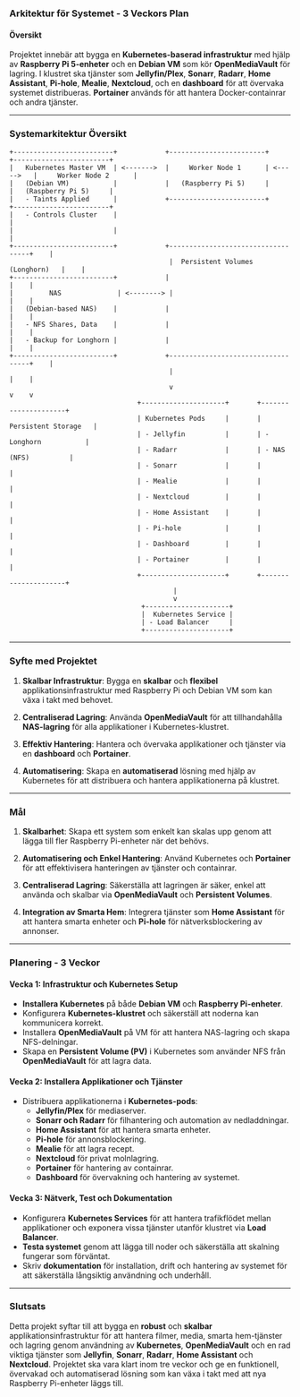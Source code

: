 ### Arkitektur för Systemet - 3 Veckors Plan

#### **Översikt**
Projektet innebär att bygga en **Kubernetes-baserad infrastruktur** med hjälp av **Raspberry Pi 5-enheter** och en **Debian VM** som kör **OpenMediaVault** för lagring. I klustret ska tjänster som **Jellyfin/Plex**, **Sonarr**, **Radarr**, **Home Assistant**, **Pi-hole**, **Mealie**, **Nextcloud**, och en **dashboard** för att övervaka systemet distribueras. **Portainer** används för att hantera Docker-containrar och andra tjänster.

---

### **Systemarkitektur Översikt**

```
+-------------------------+            +------------------------+           +------------------------+
|   Kubernetes Master VM  | <------->  |     Worker Node 1      | <----->   |     Worker Node 2      |
|   (Debian VM)           |            |   (Raspberry Pi 5)     |           |   (Raspberry Pi 5)     |
|   - Taints Applied      |            +------------------------+           +------------------------+
|   - Controls Cluster    |                                                     |
|                         |                                                     |
+-------------------------+            +-----------------------------------+    |
                                        |  Persistent Volumes (Longhorn)   |    |
+-------------------------+            |                                   |    |
|         NAS              | <--------> |                                   |    |
|   (Debian-based NAS)    |            |                                   |    |
|   - NFS Shares, Data    |            |                                   |    |
|   - Backup for Longhorn |            |                                   |    |
+-------------------------+            +-----------------------------------+    |
                                        |                                   |    |
                                        v                                   v    v
                                +---------------------+       +---------------------+
                                | Kubernetes Pods     |       | Persistent Storage   |
                                | - Jellyfin          |       | - Longhorn           |
                                | - Radarr            |       | - NAS (NFS)          |
                                | - Sonarr            |       |                     |
                                | - Mealie            |       |                     |
                                | - Nextcloud         |       |                     |
                                | - Home Assistant    |       |                     |
                                | - Pi-hole           |       |                     |
                                | - Dashboard         |       |                     |
                                | - Portainer         |       |                     |
                                +---------------------+       +---------------------+
                                         |
                                         v
                                 +---------------------+
                                 |  Kubernetes Service |
                                 | - Load Balancer     |
                                 +---------------------+

```

---

### Syfte med Projektet

1. **Skalbar Infrastruktur**: 
   Bygga en **skalbar** och **flexibel** applikationsinfrastruktur med Raspberry Pi och Debian VM som kan växa i takt med behovet.

2. **Centraliserad Lagring**:
   Använda **OpenMediaVault** för att tillhandahålla **NAS-lagring** för alla applikationer i Kubernetes-klustret.

3. **Effektiv Hantering**:
   Hantera och övervaka applikationer och tjänster via en **dashboard** och **Portainer**.

4. **Automatisering**:
   Skapa en **automatiserad** lösning med hjälp av Kubernetes för att distribuera och hantera applikationerna på klustret.

---

### Mål

1. **Skalbarhet**: 
   Skapa ett system som enkelt kan skalas upp genom att lägga till fler Raspberry Pi-enheter när det behövs.

2. **Automatisering och Enkel Hantering**: 
   Använd Kubernetes och **Portainer** för att effektivisera hanteringen av tjänster och containrar.

3. **Centraliserad Lagring**:
   Säkerställa att lagringen är säker, enkel att använda och skalbar via **OpenMediaVault** och **Persistent Volumes**.

4. **Integration av Smarta Hem**:
   Integrera tjänster som **Home Assistant** för att hantera smarta enheter och **Pi-hole** för nätverksblockering av annonser.

---

### Planering - 3 Veckor

#### **Vecka 1: Infrastruktur och Kubernetes Setup**
- **Installera Kubernetes** på både **Debian VM** och **Raspberry Pi-enheter**.
- Konfigurera **Kubernetes-klustret** och säkerställ att noderna kan kommunicera korrekt.
- Installera **OpenMediaVault** på VM för att hantera NAS-lagring och skapa NFS-delningar.
- Skapa en **Persistent Volume (PV)** i Kubernetes som använder NFS från **OpenMediaVault** för att lagra data.

#### **Vecka 2: Installera Applikationer och Tjänster**
- Distribuera applikationerna i **Kubernetes-pods**:
  - **Jellyfin/Plex** för mediaserver.
  - **Sonarr och Radarr** för filhantering och automation av nedladdningar.
  - **Home Assistant** för att hantera smarta enheter.
  - **Pi-hole** för annonsblockering.
  - **Mealie** för att lagra recept.
  - **Nextcloud** för privat molnlagring.
  - **Portainer** för hantering av containrar.
  - **Dashboard** för övervakning och hantering av systemet.

#### **Vecka 3: Nätverk, Test och Dokumentation**
- Konfigurera **Kubernetes Services** för att hantera trafikflödet mellan applikationer och exponera vissa tjänster utanför klustret via **Load Balancer**.
- **Testa systemet** genom att lägga till noder och säkerställa att skalning fungerar som förväntat.
- Skriv **dokumentation** för installation, drift och hantering av systemet för att säkerställa långsiktig användning och underhåll.

---

### Slutsats

Detta projekt syftar till att bygga en **robust** och **skalbar** applikationsinfrastruktur för att hantera filmer, media, smarta hem-tjänster och lagring genom användning av **Kubernetes**, **OpenMediaVault** och en rad viktiga tjänster som **Jellyfin**, **Sonarr**, **Radarr**, **Home Assistant** och **Nextcloud**. Projektet ska vara klart inom tre veckor och ge en funktionell, övervakad och automatiserad lösning som kan växa i takt med att nya Raspberry Pi-enheter läggs till.